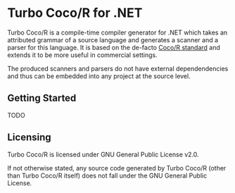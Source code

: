 # Turbo Coco/R for .NET
Turbo Coco/R is a compile-time compiler generator for .NET which takes an attributed grammar of a source language and generates a scanner and a parser for this language. It is based on the de-facto [Coco/R standard](https://ssw.jku.at/Research/Projects/Coco/) and extends it to be more useful in commercial settings.

The produced scanners and parsers do not have external dependendencies and thus can be embedded into any project at the source level.

## Getting Started

TODO

## Licensing

Turbo Coco/R is licensed under GNU General Public License v2.0.

If not otherwise stated, any source code generated by Turbo Coco/R (other than Turbo Coco/R itself) does not fall under the GNU General Public License.
